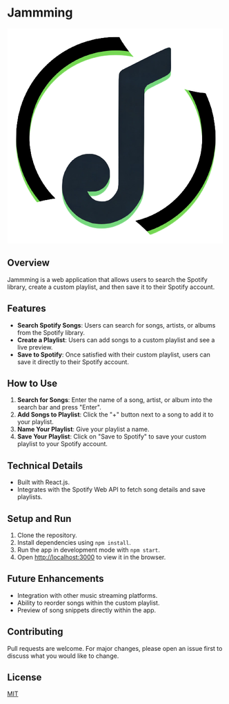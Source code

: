 # Jammming

![Jammming Logo](/src/logo.png)  <!-- Replace "path_to_logo.png" with the path to your logo if you have one. -->

## Overview
Jammming is a web application that allows users to search the Spotify library, create a custom playlist, and then save it to their Spotify account.

## Features

- **Search Spotify Songs**: Users can search for songs, artists, or albums from the Spotify library.
- **Create a Playlist**: Users can add songs to a custom playlist and see a live preview.
- **Save to Spotify**: Once satisfied with their custom playlist, users can save it directly to their Spotify account.

## How to Use

1. **Search for Songs**: Enter the name of a song, artist, or album into the search bar and press "Enter".
2. **Add Songs to Playlist**: Click the "+" button next to a song to add it to your playlist.
3. **Name Your Playlist**: Give your playlist a name.
4. **Save Your Playlist**: Click on "Save to Spotify" to save your custom playlist to your Spotify account.

## Technical Details

- Built with React.js.
- Integrates with the Spotify Web API to fetch song details and save playlists.

## Setup and Run

1. Clone the repository.
2. Install dependencies using `npm install`.
3. Run the app in development mode with `npm start`.
4. Open [http://localhost:3000](http://localhost:3000) to view it in the browser.

## Future Enhancements

- Integration with other music streaming platforms.
- Ability to reorder songs within the custom playlist.
- Preview of song snippets directly within the app.

## Contributing

Pull requests are welcome. For major changes, please open an issue first to discuss what you would like to change.

## License

[MIT](https://choosealicense.com/licenses/mit/)
